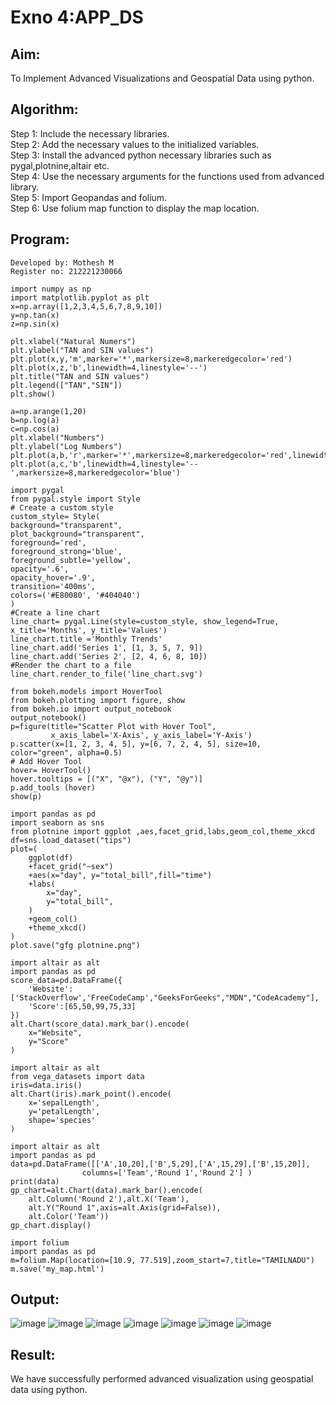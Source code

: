 # Exno 4:APP_DS
## Aim:
To Implement Advanced Visualizations and Geospatial Data using python.
## Algorithm:

Step 1: Include the necessary libraries.<br>
Step 2: Add the necessary values to the initialized variables.<br>
Step 3: Install the advanced python necessary libraries such as pygal,plotnine,altair etc.<br>
Step 4: Use the necessary arguments for the functions used from advanced library.<br>
Step 5: Import Geopandas and folium.<br>
Step 6: Use folium map function to display the map location.<br>

## Program:
```
Developed by: Mothesh M
Register no: 212221230066
```
```
import numpy as np
import matplotlib.pyplot as plt
x=np.array([1,2,3,4,5,6,7,8,9,10])
y=np.tan(x)
z=np.sin(x)
```
```
plt.xlabel("Natural Numers")
plt.ylabel("TAN and SIN values")
plt.plot(x,y,'m',marker='*',markersize=8,markeredgecolor='red')
plt.plot(x,z,'b',linewidth=4,linestyle='--')
plt.title("TAN and SIN values")
plt.legend(["TAN","SIN"])
plt.show()
```
```
a=np.arange(1,20)
b=np.log(a)
c=np.cos(a)
plt.xlabel("Numbers")
plt.ylabel("Log Numbers")
plt.plot(a,b,'r',marker='*',markersize=8,markeredgecolor='red',linewidth=5)
plt.plot(a,c,'b',linewidth=4,linestyle='--',markersize=8,markeredgecolor='blue')
```
```
import pygal
from pygal.style import Style
# Create a custom style
custom_style= Style(
background="transparent",
plot_background="transparent",
foreground='red',
foreground_strong='blue',
foreground_subtle='yellow',
opacity='.6',
opacity_hover='.9',
transition='400ms',
colors=('#E80080', '#404040')
)
#Create a line chart
line_chart= pygal.Line(style=custom_style, show_legend=True, x_title='Months', y_title='Values')
line_chart.title ='Monthly Trends'
line_chart.add('Series 1', [1, 3, 5, 7, 9])
line_chart.add('Series 2', [2, 4, 6, 8, 10])
#Render the chart to a file
line_chart.render_to_file('line_chart.svg')
```
```
from bokeh.models import HoverTool
from bokeh.plotting import figure, show
from bokeh.io import output_notebook
output_notebook()
p=figure(title="Scatter Plot with Hover Tool",
         x_axis_label='X-Axis', y_axis_label='Y-Axis')
p.scatter(x=[1, 2, 3, 4, 5], y=[6, 7, 2, 4, 5], size=10, color="green", alpha=0.5)
# Add Hover Tool
hover= HoverTool()
hover.tooltips = [("X", "@x"), ("Y", "@y")]
p.add_tools (hover)
show(p)
```
```
import pandas as pd
import seaborn as sns
from plotnine import ggplot ,aes,facet_grid,labs,geom_col,theme_xkcd
df=sns.load_dataset("tips")
plot=(
    ggplot(df)
    +facet_grid("~sex")
    +aes(x="day", y="total_bill",fill="time")
    +labs(
        x="day",
        y="total_bill",
    )
    +geom_col()
    +theme_xkcd()
)
plot.save("gfg plotnine.png")
```
```
import altair as alt
import pandas as pd
score_data=pd.DataFrame({
    'Website': ['StackOverflow','FreeCodeCamp',"GeeksForGeeks","MDN","CodeAcademy"],
    'Score':[65,50,99,75,33]
})
alt.Chart(score_data).mark_bar().encode(
    x="Website",
    y="Score"
)
```
```
import altair as alt
from vega_datasets import data
iris=data.iris()
alt.Chart(iris).mark_point().encode(
    x='sepalLength',
    y='petalLength',
    shape='species'
)
```
```
import altair as alt
import pandas as pd
data=pd.DataFrame([['A',10,20],['B',5,29],['A',15,29],['B',15,20]],
                columns=['Team','Round 1','Round 2'] )
print(data)
gp_chart=alt.Chart(data).mark_bar().encode(
    alt.Column('Round 2'),alt.X('Team'),
    alt.Y("Round 1",axis=alt.Axis(grid=False)),
    alt.Color('Team'))
gp_chart.display()
```
```
import folium
import pandas as pd
m=folium.Map(location=[10.9, 77.519],zoom_start=7,title="TAMILNADU")
m.save('my_map.html')
```
## Output:
![image](https://github.com/user-attachments/assets/6a2343ad-61ed-4585-8ad8-cde2904a4f5d)
![image](https://github.com/user-attachments/assets/b0e6b356-6748-4628-a7d6-914b4eaca940)
![image](https://github.com/user-attachments/assets/4656240f-d69f-4611-b0f1-cbb2a185d94a)
![image](https://github.com/user-attachments/assets/b0f2e042-e2df-4b4d-9a47-33e190d5f587)
![image](https://github.com/user-attachments/assets/89841a0a-ba03-4247-9862-afb3d05acb5c)
![image](https://github.com/user-attachments/assets/eff2af7b-4f20-450b-b102-54805ed74e30)
![image](https://github.com/user-attachments/assets/0c0c49f8-8f55-4247-95f9-c128a3b02a4c)

## Result:
We have successfully performed advanced visualization using geospatial data using python.
